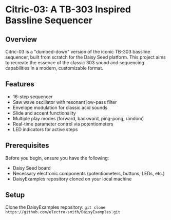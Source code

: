 # Citric-03: A TB-303 Inspired Bassline Sequencer

## Overview
Citric-03 is a "dumbed-down" version of the iconic TB-303 bassline sequencer, built from scratch for the Daisy Seed platform. This project aims to recreate the essence of the classic 303 sound and sequencing capabilities in a modern, customizable format.

## Features
- 16-step sequencer
- Saw wave oscillator with resonant low-pass filter
- Envelope modulation for classic acid sounds
- Slide and accent functionality
- Multiple play modes (forward, backward, ping-pong, random)
- Real-time parameter control via potentiometers
- LED indicators for active steps

## Prerequisites
Before you begin, ensure you have the following:
- Daisy Seed board
- Necessary electronic components (potentiometers, buttons, LEDs, etc.)
- DaisyExamples repository cloned on your local machine

## Setup
Clone the DaisyExamples repository:
```git clone https://github.com/electro-smith/DaisyExamples.git```
